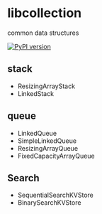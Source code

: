 # libcollection
common data structures

[![PyPI version](https://badge.fury.io/py/jx-libcollection.svg)](https://badge.fury.io/py/jx-libcollection)


## stack

* ResizingArrayStack
* LinkedStack

## queue

* LinkedQueue
* SimpleLinkedQueue
* ResizingArrayQueue
* FixedCapacityArrayQueue

## Search

* SequentialSearchKVStore
* BinarySearchKVStore
